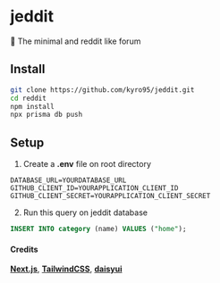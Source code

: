 # **jeddit**
📕 The minimal and reddit like forum

## Install
```bash
git clone https://github.com/kyro95/jeddit.git
cd reddit
npm install
npx prisma db push
```

## Setup
1. Create a **.env** file on root directory
```env
DATABASE_URL=YOURDATABASE_URL
GITHUB_CLIENT_ID=YOURAPPLICATION_CLIENT_ID
GITHUB_CLIENT_SECRET=YOURAPPLICATION_CLIENT_SECRET
```
2. Run this query on jeddit database
```sql
INSERT INTO category (name) VALUES ("home");
```

#### Credits
**[Next.js](https://nextjs.org/)**, **[TailwindCSS](https://tailwindcss.com/)**, **[daisyui](https://daisyui.com/)**
